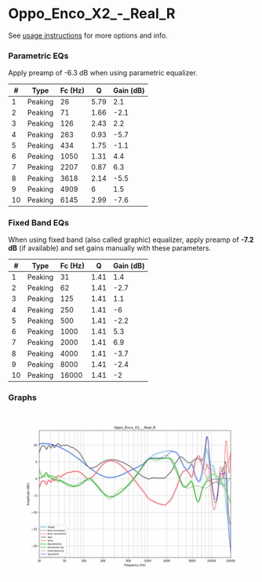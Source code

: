 # Oppo_Enco_X2_-_Real_R
See [usage instructions](https://github.com/jaakkopasanen/AutoEq#usage) for more options and info.

### Parametric EQs
Apply preamp of -6.3 dB when using parametric equalizer.

|   # | Type    |   Fc (Hz) |    Q |   Gain (dB) |
|-----|---------|-----------|------|-------------|
|   1 | Peaking |        26 | 5.79 |         2.1 |
|   2 | Peaking |        71 | 1.66 |        -2.1 |
|   3 | Peaking |       126 | 2.43 |         2.2 |
|   4 | Peaking |       263 | 0.93 |        -5.7 |
|   5 | Peaking |       434 | 1.75 |        -1.1 |
|   6 | Peaking |      1050 | 1.31 |         4.4 |
|   7 | Peaking |      2207 | 0.87 |         6.3 |
|   8 | Peaking |      3618 | 2.14 |        -5.5 |
|   9 | Peaking |      4909 | 6    |         1.5 |
|  10 | Peaking |      6145 | 2.99 |        -7.6 |

### Fixed Band EQs
When using fixed band (also called graphic) equalizer, apply preamp of **-7.2 dB** (if available) and set gains manually with these parameters.

|   # | Type    |   Fc (Hz) |    Q |   Gain (dB) |
|-----|---------|-----------|------|-------------|
|   1 | Peaking |        31 | 1.41 |         1.4 |
|   2 | Peaking |        62 | 1.41 |        -2.7 |
|   3 | Peaking |       125 | 1.41 |         1.1 |
|   4 | Peaking |       250 | 1.41 |        -6   |
|   5 | Peaking |       500 | 1.41 |        -2.2 |
|   6 | Peaking |      1000 | 1.41 |         5.3 |
|   7 | Peaking |      2000 | 1.41 |         6.9 |
|   8 | Peaking |      4000 | 1.41 |        -3.7 |
|   9 | Peaking |      8000 | 1.41 |        -2.4 |
|  10 | Peaking |     16000 | 1.41 |        -2   |

### Graphs
![](./Oppo_Enco_X2_-_Real_R.png)
